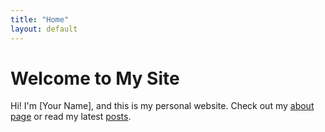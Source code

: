 ```yaml
---
title: "Home"
layout: default
---
```


# Welcome to My Site

Hi! I'm [Your Name], and this is my personal website. Check out my [about page](about.md) or read my latest [posts](./_posts).
